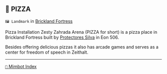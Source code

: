 ## 🍕 PIZZA

`🖼️ Landmark` in [Brickland Fortress](<https://zeithalt.github.io/r/brickland_fortress.html>)

Pizza Installation Zesty Zahrada Arena (PIZZA for short) is a pizza place in Brickland Fortress built by [Protectores Silva](<https://zeithalt.github.io/r/protectores_silva.html>) in Eon 506.

Besides offering delicious pizzas it also has arcade games and serves as a center for freedom of speech in Zeithalt.

-----
[`📑` Mimbot Index](<https://zeithalt.github.io/r/#b910>)
<!---
keywords: ps, brickland, fortress, pizza, zesty, zahrada, arena, arcade, games, freedom, speech  
aliases: 
-->